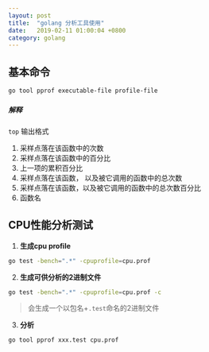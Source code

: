 ```yaml
---
layout: post
title:  "golang 分析工具使用"
date:   2019-02-11 01:00:04 +0800
category: golang
---
```


## 基本命令
```sh
go tool pprof executable-file profile-file
```

##### 解释
`top` 输出格式
1. 采样点落在该函数中的次数
2. 采样点落在该函数中的百分比
3. 上一项的累积百分比
4. 采样点落在该函数， 以及被它调用的函数中的总次数
5. 采样点落在该函数，以及被它调用的函数中的总次数百分比
6. 函数名

## CPU性能分析测试
1. **生成cpu profile**
```sh
go test -bench=".*" -cpuprofile=cpu.prof
```
2. **生成可供分析的2进制文件**
```sh
go test -bench=".*" -cpuprofile=cpu.prof -c
```
> 会生成一个以包名+`.test`命名的2进制文件

3. **分析**
```sh
go tool pprof xxx.test cpu.prof
```